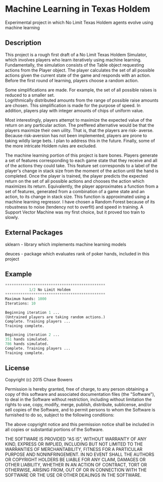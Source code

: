 Machine Learning  in Texas Holdem
========

Experimental project in which No Limit Texas Holdem agents evolve using machine learning

## Description

This project is a rough first draft of a No Limit Texas Holdem Simulator, which involves players who learn iteratively
using machine learning.  Fundamentally, the simulation consists of the Table object requesting actions from the
Player object.  The player calculates the set of all possible actions given the current state of the game and 
responds with an action. Before the first round of learning, players choose a random action.

Some simplifications are made. For example, the set of all possible raises is reduced to a smaller set.  
Logrithmically distributed amounts from the range of possible raise amounts are chosen.  This simplification is made
for the purpose of speed.  In addition, players play with integer amounts of chips of uniform value.

Most interestingly, players attempt to maximize the expected value of the return on any particular action.
The preffered alternative would be that the players maximize their own uility. That is, that the players are risk-
averse.  Because risk-aversion has not been implemented, players are prone to taking wildly large bets.  I plan to
address this in the future.  Finally, some of the more intricate Holdem rules are excluded.

The machine learning portion of this project is bare bones.  Players generate a set of features corresponding to
each game state that they receive and all of the actions they could take.  This feature set corresponds to a label of
the player's change in stack size from the moment of the action until the hand is completed.  Once the player is 
trained, the player predicts the expected return on the set of all possible actions and chooses the action which 
maximizes its return.  Equivalently, the player approximates a function from a set of features, generated from a 
combination of a game state and an action, to its change in stack size.  This function is approximated using a 
machine learning regressor.  I have chosen a Random Forest because of its robustness to noise (tendency not to 
overfit) and speed in training.  A Support Vector Machine was my first choice, but it proved too train to slowly.

## External Packages

sklearn - library which implements machine learning models

deuces - package which evaluates rank of poker hands, included in this project

## Example

```python
**********************************************
           1/2 No Limit Holdem             
**********************************************
Maximum hands: 1000
Iterations: 10
 
Beginning iteration 1 ...
(Untrained players are taking random actions.)
Complete. Training players ...
Training complete.

Beginning iteration 2 ...
351 hands simulated.
786 hands simulated.
Complete. Training players ...
Training complete.
```
## License

Copyright (c) 2015 Chase Bowers

Permission is hereby granted, free of charge, to any person obtaining a copy
of this software and associated documentation files (the "Software"), to deal
in the Software without restriction, including without limitation the rights
to use, copy, modify, merge, publish, distribute, sublicense, and/or sell
copies of the Software, and to permit persons to whom the Software is
furnished to do so, subject to the following conditions:

The above copyright notice and this permission notice shall be included in
all copies or substantial portions of the Software.

THE SOFTWARE IS PROVIDED "AS IS", WITHOUT WARRANTY OF ANY KIND, EXPRESS OR
IMPLIED, INCLUDING BUT NOT LIMITED TO THE WARRANTIES OF MERCHANTABILITY,
FITNESS FOR A PARTICULAR PURPOSE AND NONINFRINGEMENT. IN NO EVENT SHALL THE
AUTHORS OR COPYRIGHT HOLDERS BE LIABLE FOR ANY CLAIM, DAMAGES OR OTHER
LIABILITY, WHETHER IN AN ACTION OF CONTRACT, TORT OR OTHERWISE, ARISING FROM,
OUT OF OR IN CONNECTION WITH THE SOFTWARE OR THE USE OR OTHER DEALINGS IN
THE SOFTWARE.
